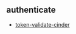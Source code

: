 
## authenticate
- [token-validate-cinder](https://godleon.github.io/osp_test_results/0.2.76/authenticate/token-validate-cinder.html)


